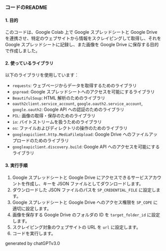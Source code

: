 ### コードのREADME

#### 1. 目的

このコードは、Google Colab 上で Google スプレッドシートと Google Drive を連携させ、特定のウェブサイトから情報をスクレイピングして取得し、それを Google スプレッドシートに記録し、また画像を Google Drive に保存する目的で作成しました。

#### 2. 使っているライブラリ

以下のライブラリを使用しています：

- `requests`: ウェブページからデータを取得するためのライブラリ
- `gspread`: Google スプレッドシートへのアクセスを可能にするライブラリ
- `BeautifulSoup`: HTML 解析のためのライブラリ
- `oauth2client.service_account`, `google.oauth2.service_account`, `google.oauth2`: Google API への認証のためのライブラリ
- `PIL`: 画像の取得・保存のためのライブラリ
- `io`: バイトストリームを扱うためのライブラリ
- `os`: ファイルおよびディレクトリの操作のためのライブラリ
- `googleapiclient.http.MediaFileUpload`: Google Drive へのファイルアップロードのためのライブラリ
- `googleapiclient.discovery.build`: Google API へのアクセスを可能にするライブラリ

#### 3. 実行手順

1. Google スプレッドシートと Google Drive にアクセスできるサービスアカウントを作成し、キーを JSON ファイルとしてダウンロードします。
2. ダウンロードした JSON ファイルのパスを `SP_CREDENTIAL_FILE` に設定します。
3. Google スプレッドシートと Google Drive へのアクセス権限を `SP_COPE` に適切に設定します。
4. 画像を保存する Google Drive のフォルダの ID を `target_folder_id` に設定します。
5. スクレイピング対象のウェブサイトの URL を `url` に設定します。
6. コードを実行します。

generated by chatGPTv3.0
